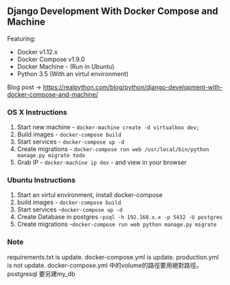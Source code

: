 ## Django Development With Docker Compose and Machine

Featuring:

- Docker v1.12.x
- Docker Compose v1.9.0
- Docker Machine - (Run in Ubuntu)
- Python 3.5 (With an virtul environment)

Blog post -> https://realpython.com/blog/python/django-development-with-docker-compose-and-machine/

### OS X Instructions

1. Start new machine - `docker-machine create -d virtualbox dev;`
1. Build images - `docker-compose build`
1. Start services - `docker-compose up -d`
1. Create migrations - `docker-compose run web /usr/local/bin/python manage.py migrate todo`
1. Grab IP - `docker-machine ip dev` - and view in your browser

### Ubuntu Instructions

1. Start an virtul environment, install docker-compose
1. build images - `docker-compose build`
1. Start services -`docker-compose up -d`
1. Create Database in postgres -`psql -h 192.168.x.x -p 5432 -U postgres`
1. Create migrations -`docker-compose run web python manage.py migrate`

### Note
requirements.txt is update.
docker-compose.yml is update.
production.yml is not update.
docker-compose.yml 中的volume的路徑要用絕對路徑。
postgresql 要另建my_db
